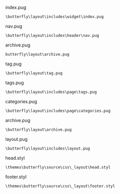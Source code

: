 index.pug 

`\butterfly\layout\includes\widget\index.pug`

nav.pug

`\butterfly\layout\includes\header\nav.pug`

archive.pug

`butterfly\layout\archive.pug`

tag.pug

`\butterfly\layout\tag.pug`

tags.pug

`\butterfly\layout\includes\page\tags.pug`

categories.pug

`\butterfly\layout\includes\page\categories.pug`

archive.pug

`\butterfly\layout\archive.pug`

layout.pug

`\butterfly\layout\includes\layout.pug`

head.styl

`\themes\butterfly\source\css\_layout\head.styl` 


footer.styl

`\themes\butterfly\source\css\_layout\footer.styl` 